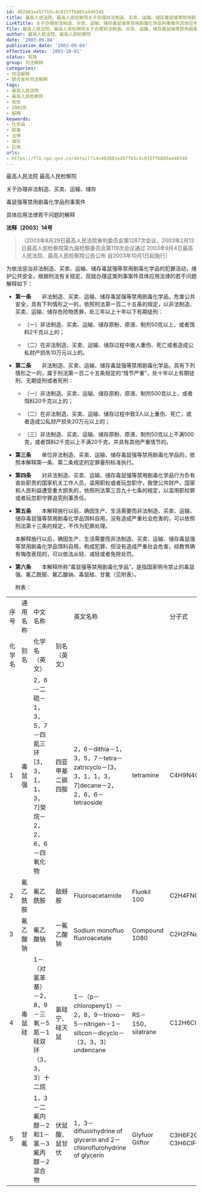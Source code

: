 ```yaml
---
id: 402881e45ffb5c4c015ffb805a440348
title: 最高人民法院、最高人民检察院关于办理非法制造、买卖、运输、储存毒鼠强等禁用剧毒化学品刑事案件具体应用法律若干问题的解释
LinkTitle: 关于办理非法制造、买卖、运输、储存毒鼠强等禁用剧毒化学品刑事案件具体应用法律若干问题的解释（2003）
file: 最高人民法院、最高人民检察院关于办理非法制造、买卖、运输、储存毒鼠强等禁用剧毒化学品刑事案件具体应用法律若干问题的解释_20030904_402881e45ffb5c4c015ffb805a440348.docx
author: 最高人民法院、最高人民检察院
date: '2003-09-04'
publication_date: '2003-09-04'
effective_date: '2003-10-01'
status: 有效
group: 司法解释
categories:
- 司法解释
- 联合发布司法解释
tags:
- 最高人民法院
- 最高人民检察院
- 有效
- 2003年
- 解释
keywords:
- 化学品
- 剧毒
- 法律
- 储存
- 应用
urls:
- https://flk.npc.gov.cn/detail?id=402881e45ffb5c4c015ffb805a440348
---
```


最高人民法院 最高人民检察院

关于办理非法制造、买卖、运输、储存

毒鼠强等禁用剧毒化学品刑事案件

具体应用法律若干问题的解释

**法释〔2003〕14号**

> （2003年8月29日最高人民法院审判委员会第1287次会议、2003年2月13日最高人民检察院第九届检察委员会第119次会议通过 2003年9月4日最高人民法院、最高人民检察院公告公布 自2003年10月1日起施行）

为依法惩治非法制造、买卖、运输、储存毒鼠强等禁用剧毒化学品的犯罪活动，维护公共安全，根据刑法有关规定，现就办理这类刑事案件具体应用法律的若干问题解释如下：

- **第一条**　　非法制造、买卖、运输、储存毒鼠强等禁用剧毒化学品，危害公共安全，具有下列情形之一的，依照刑法第一百二十五条的规定，以非法制造、买卖、运输、储存危险物质罪，处三年以上十年以下有期徒刑：

  - （一）非法制造、买卖、运输、储存原粉、原液、制剂50克以上，或者饵料2千克以上的；

  - （二）在非法制造、买卖、运输、储存过程中致人重伤、死亡或者造成公私财产损失10万元以上的。

- **第二条**　　非法制造、买卖、运输、储存毒鼠强等禁用剧毒化学品，具有下列情形之一的，属于刑法第一百二十五条规定的“情节严重”，处十年以上有期徒刑、无期徒刑或者死刑：

  - （一）非法制造、买卖、运输、储存原粉、原液、制剂500克以上，或者饵料20千克以上的；

  - （二）在非法制造、买卖、运输、储存过程中致3人以上重伤、死亡，或者造成公私财产损失20万元以上的；

  - （三）非法制造、买卖、运输、储存原粉、原液、制剂50克以上不满500克，或者饵料2千克以上不满20千克，并具有其他严重情节的。

- **第三条**　　单位非法制造、买卖、运输、储存毒鼠强等禁用剧毒化学品的，依照本解释第一条、第二条规定的定罪量刑标准执行。

- **第四条**　　对非法制造、买卖、运输、储存毒鼠强等禁用剧毒化学品行为负有查处职责的国家机关工作人员，滥用职权或者玩忽职守，致使公共财产、国家和人民利益遭受重大损失的，依照刑法第三百九十七条的规定，以滥用职权罪或者玩忽职守罪追究刑事责任。

- **第五条**　　本解释施行以前，确因生产、生活需要而非法制造、买卖、运输、储存毒鼠强等禁用剧毒化学品饵料自用，没有造成严重社会危害的，可以依照刑法第十三条的规定，不作为犯罪处理。

  本解释施行以后，确因生产、生活需要而非法制造、买卖、运输、储存毒鼠强等禁用剧毒化学品饵料自用，构成犯罪，但没有造成严重社会危害，经教育确有悔改表现的，可以依法从轻、减轻或者免除处罚。

- **第六条**　　本解释所称“毒鼠强等禁用剧毒化学品”，是指国家明令禁止的毒鼠强、氟乙酰胺、氟乙酸钠、毒鼠硅、甘氟（见附表）。

  附表：

|  |  |  |  |  |  |  |  |
| --- | --- | --- | --- | --- | --- | --- | --- |
| 序号 | 通用名称 | 中文名称 | | 英文名称 | | 分子式 | CAS号 |
| 化学名 | 别名 | 化学名（英文） | 别名（英文） |
| 1 | 毒鼠强 | 2，6－二硫－1，3，5，7－四氮三环[3，3，1，1，3，7]癸烷－2，2，6，6－四氧化物 | 四亚甲基二砜四胺 | 2，6－dithia－1，3，5，7－tetra－zatricyclo－[3，3，1，1，3，7]decane－2，2，6，6－tetraoside | tetramine | C4H9N4O4S2 | 80－12－6 |
| 2 | 氟乙酰胺 | 氟乙酰胺 | 敌蚜胺 | Fluoroacetamide | Fluokil 100 | C2H4FNO | 640－19－7 |
| 3 | 氟乙酸钠 | 氟乙酸钠 | 一氟乙酸钠 | Sodium monofluo fluoroacetate | Compound 1080 | C2H2FNaO2 | 62－74－8 |
| 4 | 毒鼠硅 | 1－（对氯苯基）－2，8，9－三氧－5氮－1硅双环（3，3，3）十二烷 | 氯硅宁、硅灭鼠 | 1－（p－chloropeny1）－2，8，9－trioxo－5－nitrigen－1－silicon－dicyclo－（3，3，3）undencane | RS－150，  silatrane | C12H6CINO3Si | 29025－67－0 |
| 5 | 甘氟 | 1，3－二氟内醇－2和1－氯－3氟丙醇－2混合物 | 伏鼠酸、鼠甘伏 | 1，3－difluoirhydrine of glycerin and 2－chloroflurohydrine of glycerin | Glyfuor  Gliftor | C3H6F2O，  C3H6CIFO |  |
